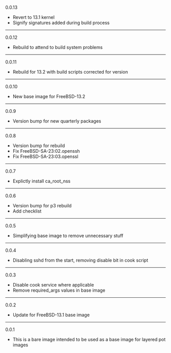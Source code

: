 0.0.13

* Revert to 13.1 kernel
* Signify signatures added during build process

---

0.0.12

* Rebuild to attend to build system problems

---

0.0.11

* Rebuild for 13.2 with build scripts corrected for version

---

0.0.10

* New base image for FreeBSD-13.2

---

0.0.9

* Version bump for new quarterly packages

---

0.0.8

* Version bump for rebuild
* Fix FreeBSD-SA-23:02.openssh
* Fix FreeBSD-SA-23:03.openssl

---

0.0.7

* Explictly install ca_root_nss

---

0.0.6

* Version bump for p3 rebuild
* Add checklist

---

0.0.5

* Simplifying base image to remove unnecessary stuff

---

0.0.4

* Disabling sshd from the start, removing disable bit in cook script

---

0.0.3

* Disable cook service where applicable
* Remove required_args values in base image

---

0.0.2

* Update for FreeBSD-13.1 base image

---

0.0.1

* This is a bare image intended to be used as a base image for layered pot images
